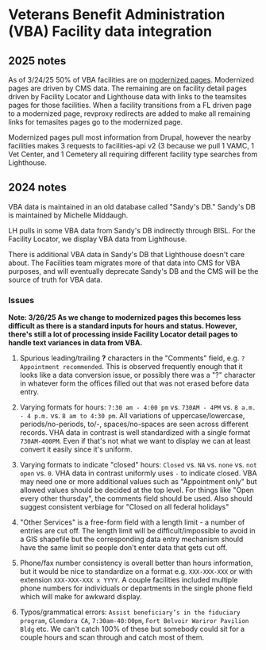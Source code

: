 # Veterans Benefit Administration (VBA) Facility data integration

## 2025 notes

As of 3/24/25 50% of VBA facilities are on [modernized pages](https://dsva.slack.com/archives/C0FQSS30V/p1742829850426499). Modernized pages are driven by CMS data. The remaining are on facility detail pages driven by Facility Locator and Lighthouse data with links to the teamsites pages for those facilities. When a facility transitions from a FL driven page to a modernized page, revproxy redirects are added to make all remaining links for temasites pages go to the modernized page.

Modernized pages pull most information from Drupal, however the nearby facilities makes 3 requests to facilities-api v2 (3 because we pull 1 VAMC, 1 Vet Center, and 1 Cemetery all requiring different facility type searches from Lighthouse.

## 2024 notes

VBA data is maintained in an old database called "Sandy's DB."
Sandy's DB is maintained by Michelle Middaugh. 

LH pulls in some VBA data from Sandy's DB indirectly through BISL. For the Facility Locator, we display VBA data from Lighthouse.

There is additional VBA data in Sandy's DB that Lighthouse doesn't care about. The Facilities team migrates more of that data into CMS for VBA purposes, and will eventually deprecate Sandy's DB and the CMS will be the source of truth for VBA data. 


### Issues

**Note: 3/26/25 As we change to modernized pages this becomes less difficult as there is a standard inputs for hours and status. However, there's still a lot of processing inside Facility Locator detail pages to handle text variances in data from VBA.**

1. Spurious leading/trailing **?** characters in the "Comments" field, e.g. `?Appointment recommended`. This is observed frequently enough that it looks like a data conversion issue, or possibly there was a "?" character in whatever form the offices filled out that was not erased before data entry.

1. Varying formats for hours: `7:30 am - 4:00 pm` vs. `730AM - 4PM` vs. `8 a.m. - 4 p.m.` vs. `8 am to 4:30 pm`. All variations of uppercase/lowercase, periods/no-periods, to/-, spaces/no-spaces are seen across different records. VHA data in contrast is well standardized with a single format `730AM-400PM`. Even if that's not what we want to display we can at least convert it easily since it's uniform.

1. Varying formats to indicate "closed" hours: `Closed` vs. `NA` vs. `none` vs. `not open` vs. `0`. VHA data in contrast uniformly uses `-` to indicate closed. VBA may need one or more additional values such as "Appointment only" but allowed values should be decided at the top level. For things like "Open every other thursday", the comments field should be used. Also should suggest consistent verbiage for "Closed on all federal holidays" 

1. "Other Services" is a free-form field with a length limit - a number of entries are cut off. The length limit will be difficult/impossible to avoid in a GIS shapefile but the corresponding data entry mechanism should have the same limit so people don't enter data that gets cut off.

1. Phone/fax number consistency is overall better than hours information, but it would be nice to standardize on a format e.g. `XXX-XXX-XXX` or with extension `XXX-XXX-XXX x YYYY`. A couple facilities included multiple phone numbers for individuals or departments in the single phone field which will make for awkward display.

1. Typos/grammatical errors: `Assist beneficiary’s in the fiduciary program`, `Glemdora CA`, `7:30am-40:O0pm`, `Fort Belvoir Wariror Pavilion Bldg` etc. We can't catch 100% of these but somebody could sit for a couple hours and scan through and catch most of them. 
